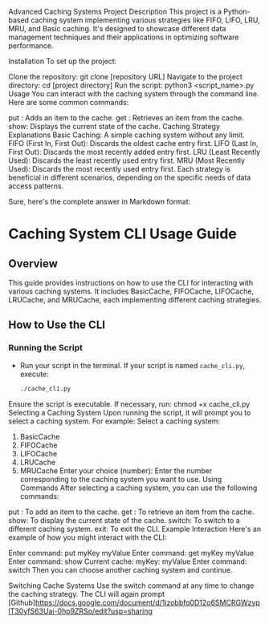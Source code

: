 Advanced Caching Systems Project
Description
This project is a Python-based caching system implementing various strategies like FIFO, LIFO, LRU, MRU, and Basic caching. It's designed to showcase different data management techniques and their applications in optimizing software performance.

Installation
To set up the project:

Clone the repository: git clone [repository URL]
Navigate to the project directory: cd [project directory]
Run the script: python3 <script_name>.py
Usage
You can interact with the caching system through the command line. Here are some common commands:

put <key> <value>: Adds an item to the cache.
get <key>: Retrieves an item from the cache.
show: Displays the current state of the cache.
Caching Strategy Explanations
Basic Caching: A simple caching system without any limit.
FIFO (First In, First Out): Discards the oldest cache entry first.
LIFO (Last In, First Out): Discards the most recently added entry first.
LRU (Least Recently Used): Discards the least recently used entry first.
MRU (Most Recently Used): Discards the most recently used entry first.
Each strategy is beneficial in different scenarios, depending on the specific needs of data access patterns.

Sure, here's the complete answer in Markdown format:

# Caching System CLI Usage Guide

## Overview

This guide provides instructions on how to use the CLI for interacting with various caching systems. It includes BasicCache, FIFOCache, LIFOCache, LRUCache, and MRUCache, each implementing different caching strategies.

## How to Use the CLI

### Running the Script

- Run your script in the terminal. If your script is named `cache_cli.py`, execute:
  ```bash
  ./cache_cli.py
Ensure the script is executable. If necessary, run:
chmod +x cache_cli.py
Selecting a Caching System
Upon running the script, it will prompt you to select a caching system. For example:
Select a caching system:
1. BasicCache
2. FIFOCache
3. LIFOCache
4. LRUCache
5. MRUCache
Enter your choice (number):
Enter the number corresponding to the caching system you want to use.
Using Commands
After selecting a caching system, you can use the following commands:

put <key> <value>: To add an item to the cache.
get <key>: To retrieve an item from the cache.
show: To display the current state of the cache.
switch: To switch to a different caching system.
exit: To exit the CLI.
Example Interaction
Here's an example of how you might interact with the CLI:

Enter command: put myKey myValue
Enter command: get myKey
myValue
Enter command: show
Current cache:
myKey: myValue
Enter command: switch
Then you can choose another caching system and continue.

Switching Cache Systems
Use the switch command at any time to change the caching strategy. The CLI will again prompt
[Github]https://docs.google.com/document/d/1izobbfq0D12o6SMCRGWzyplT30yfS63Uai-0hp9ZRSo/edit?usp=sharing
